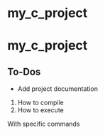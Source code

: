 # my_c_project
# my_c_project

## To-Dos

* Add project documentation
1. How to compile
2. How to execute

With specific commands

